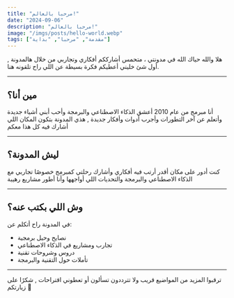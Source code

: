 ```yaml
---
title: "مرحبا بالعالم!"
date: "2024-09-06"
description: "مرحبا بالعالم!"
image: "/imgs/posts/hello-world.webp"
tags: ["مقدمة", "مرحبا", "بداية"]
---
```


هلا والله حياك الله في مدونتي ، متحمس أشارككم أفكاري وتجاربي من خلال هالمدونة , أول شئ خليني أعطيكم فكرة بسيطة عن اللي راح تلقونه هنا.

---

## مين أنا؟

أنا مبرمج من عام 2010 أعشق الذكاء الاصطناعي والبرمجة وأحب أبني أشياء جديدة وأتعلم عن آخر التطورات وأجرب أدوات وأفكار جديدة , هذي المدونة بتكون المكان اللي أشارك فيه كل هذا معكم

---

## ليش المدونة؟

كنت أدور على مكان أقدر أرتب فيه أفكاري وأشارك رحلتي كمبرمج خصوصًا تجاربي مع الذكاء الاصطناعي والبرمجة والتحديات اللي أواجهها وأنا أطور مشاريع رهيبة

---

## وش اللي بكتب عنه؟

في المدونة راح أتكلم عن:

-   نصايح وحيل برمجية
-   تجارب ومشاريع في الذكاء الاصطناعي
-   دروس وشروحات تقنية
-   تأملات حول التقنية والبرمجة

---

ترقبوا المزيد من المواضيع قريب ولا تترددون تسألون أو تعطوني اقتراحات , شكرًا على زيارتكم 🤗
